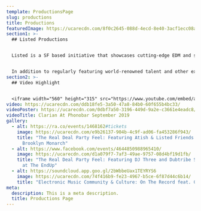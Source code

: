 ```yaml
---
template: ProductionsPage
slug: productions
title: Productions
featuredImage: https://ucarecdn.com/8f0c2645-088d-4ecd-8e40-3acf1ecc08ad/-/preview/
section1: >-
  ## Listed Productions


  Listed is a SF based initiative that showcases cutting-edge EDM and strives to make it accessible via event productions and an artist agency. Our mission is to create unforgettable experiences with a warm, intimate vibe for our guests. We strive to make the partygoer as important as the headliner because we think the experience matters. Since its founding in San Francisco in 2005, listed has steadily expanded its reach to become an integral part of the dance music scene across other North American cities, most notably New York, Chicago, Los Angeles and Miami, where its events and bookings artists are supported by an avid following of fans, artists and industry professionals.


  In addition to regularly featuring world-renowned talent and other exceptional, carefully chosen artists, listed Productions strives to create a warm and intimate vibe so that guests enjoy an unforgettable event, where their experience is paramount. listed parties have been memorable highlights of major dance music festivals, including BPM in Playa Del Carmen, Mexico, Love Parade in San Francisco, Movement in Detroit and the Winter Music Conference/Week in Miami.
section2: >-
  ## Video Highlight


  <iframe width="560" height="315" src="https://www.youtube.com/embed/aYA_YO11TNM" frameborder="0" allow="accelerometer; autoplay; encrypted-media; gyroscope; picture-in-picture" allowfullscreen></iframe>
video: https://ucarecdn.com/ddb18fe5-3a50-47a8-84b0-60f655b4bc33/
videoPoster: https://ucarecdn.com/0dbf7a50-3196-449d-9a2e-c3661e4eadc8/
videoTitle: Clarian At Phonobar September 2019
gallery:
  - alt: https://ra.co/events/1468162#tickets
    image: https://ucarecdn.com/e9b26137-904b-4c9f-ad06-fa453286f943/
    title: "The Real Deal Party Feel: Featuring Atish & Listed Friends at The
      Brooklyn Monarch"
  - alt: https://www.facebook.com/events/4644850988965410/
    image: https://ucarecdn.com/d1a079f7-7af3-49ae-9757-08d4bf19d1fb/
    title: "The Real Deal Party Feel: Featuring DJ Three and Dubtribe Sound System
      at The EndUp"
  - alt: https://soundcloud.app.goo.gl/2bWbbeUax1TEYRYS6
    image: https://ucarecdn.com/74f416b9-fe23-4967-b5ce-6f87d44c6b14/
    title: "Electronic Music Community & Culture: On The Record feat. Gunita Nagpaul"
meta:
  description: This is a meta description.
  title: Productions Page
---
```

